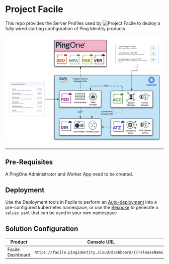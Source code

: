 # Project Facile

This repo provides the Server Profiles used by ![Project Facile](https://facile.pingidentity.cloud) to deploy a fully wired starting configuration of Ping Identity products.

![Facile Architecture](facile-architecture.png)

---

## Pre-Requisites

A PingOne Administrator and Worker App need to be created.

## Deployment

Use the Deployment tools in Facile to perform an [Auto-deployment](https://facile.pingidentity.cloud) into a pre-configured kubernetes namespace, or use the [Bespoke](https://facile.pingidentity.cloud/custom) to generate a `values.yaml` that can be used in your own namespace

## Solution Configuration

| Product | Console URL |
| ----- | ----- |
| Facile Dashboard | `https://facile.pingidentity.cloud/dashboard/{{releaseName}}`
